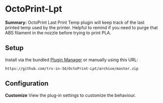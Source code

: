 # OctoPrint-Lpt

**Summary:** OctoPrint Last Print Temp plugin will keep track of the last printed temp used by the printer.  Helpful to remind if you need to purge that ABS filament in the nozzle before trying to print PLA.

## Setup

Install via the bundled [Plugin Manager](https://docs.octoprint.org/en/master/bundledplugins/pluginmanager.html)
or manually using this URL:

    https://github.com/trv-in-3d/OctoPrint-Lpt/archive/master.zip



## Configuration

**Customize** View the plug-in settings to customize the behaviour.
